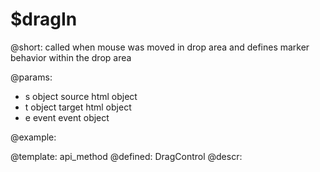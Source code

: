 $dragIn
=============


@short:
	called when mouse was moved in drop area and defines marker behavior within the drop area 

@params:
- s		object		source html object
- t		object		target html object
- e		event		event object


@example:


@template:	api_method
@defined:	DragControl	
@descr:

